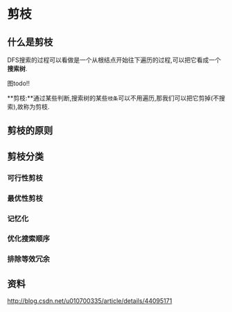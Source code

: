 # 剪枝

## 什么是剪枝

DFS搜索的过程可以看做是一个从根结点开始往下遍历的过程,可以把它看成一个**搜索树**.

图todo!!

**剪枝:**通过某些判断,搜索树的某些`枝条`可以不用遍历,那我们可以把它剪掉(不搜索),故称为剪枝.

## 剪枝的原则


## 剪枝分类

### 可行性剪枝
### 最优性剪枝

### 记忆化

### 优化搜索顺序

### 排除等效冗余

## 资料
http://blog.csdn.net/u010700335/article/details/44095171

